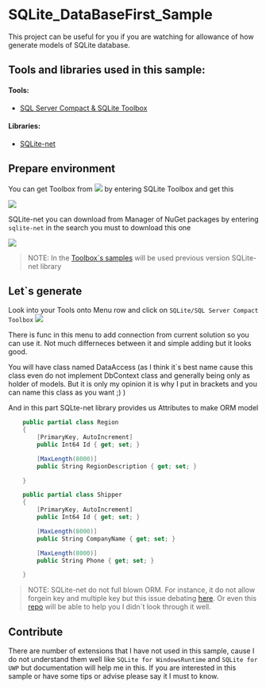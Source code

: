 # SQLite_DataBaseFirst_Sample
This project can be useful for you if you are watching for allowance of how generate
models of SQLite database. 

## Tools and libraries used in this sample:
#### Tools:
- [SQL Server Compact & SQLite Toolbox](https://github.com/ErikEJ/SqlCeToolbox)
#### Libraries:
- [SQLite-net](https://github.com/praeclarum/sqlite-net)


## Prepare environment 
You can get Toolbox from ![](https://github.com/Allaev1/SQLite_DataBaseFirst_Sample/blob/master/SQLite_DataBaseFirst_Sample/Assets/extAndupd.png)
by entering SQLite Toolbox and get this

![](https://github.com/Allaev1/SQLite_DataBaseFirst_Sample/blob/master/SQLite_DataBaseFirst_Sample/Assets/ExtensionAndTools.PNG)

SQLite-net you can download from Manager of NuGet packages by entering
`sqlite-net` in the search you must to download this one

![](https://github.com/Allaev1/SQLite_DataBaseFirst_Sample/blob/master/SQLite_DataBaseFirst_Sample/Assets/NuGetScreen.PNG)
>NOTE: In the [Toolbox`s samples](https://github.com/ErikEJ/SqlCeToolbox/wiki#how-do-i-use-the-sql-server-compact--sqlite-toolbox) will be used previous version SQLite-net library 

## Let`s generate 
Look into your Tools onto Menu row and click on `SQLite/SQL Server Compact Toolbox`
![](https://github.com/Allaev1/SQLite_DataBaseFirst_Sample/blob/master/SQLite_DataBaseFirst_Sample/Assets/GifShowToolbox.gif)

There is func in this menu to add connection from current solution so you can use it. Not much differneces between it and simple adding but it looks good.

You will have class named DataAccess (as I think it`s best name cause this class even do not implement DbContext class
and generally being only as holder of models. But it is only my opinion it is why I put in brackets and you can name this class as you want ;) )

And in this part SQLte-net library provides us Attributes to make ORM model
```csharp
    public partial class Region
    {
        [PrimaryKey, AutoIncrement]
        public Int64 Id { get; set; }

        [MaxLength(8000)]
        public String RegionDescription { get; set; }

    }

    public partial class Shipper
    {
        [PrimaryKey, AutoIncrement]
        public Int64 Id { get; set; }

        [MaxLength(8000)]
        public String CompanyName { get; set; }

        [MaxLength(8000)]
        public String Phone { get; set; }

    }

```
>NOTE: SQLite-net do not full blown ORM. For instance, it do not allow 
forgein key and multiple key but this issue debating [here](https://github.com/praeclarum/sqlite-net/issues/280).
Or even this [repo](https://github.com/softlion/SQLite.Net-PCL) will be able to help you
I didn`t look through it well.

## Contribute
There are number of extensions that I have not used in this sample, cause I do not understand them well like 
`SQLite for WindowsRuntime` and `SQLite for UWP` but documentation will help me in this.
If you are interested in this sample or have some tips or advise please say it I must to know.









